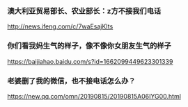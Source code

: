 ### 澳大利亚贸易部长、农业部长：z方不接我们电话
http://news.ifeng.com/c/7waEsajKIts

### 你们看我妈生气的样子，像不像你女朋友生气的样子
https://baijiahao.baidu.com/s?id=1662099449623301339

### 老婆删了我的微信，也不接电话怎么办？
https://new.qq.com/omn/20190815/20190815A06IYG00.html
